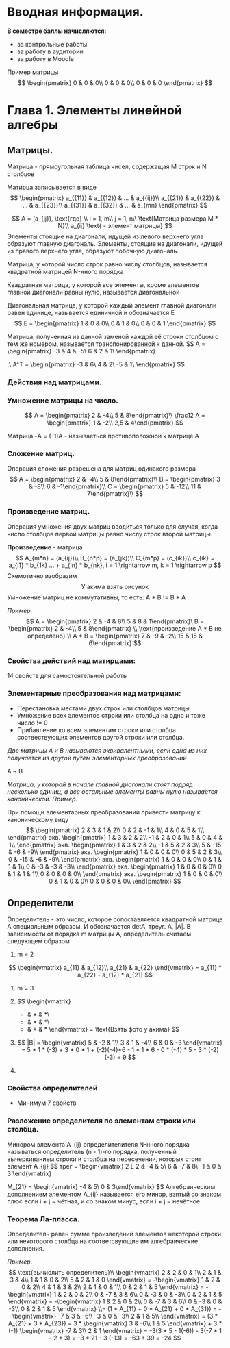 # **Вводная информация.**

**В семестре баллы начисляются:**

*  за контрольные работы
* за работу в аудитории
* за работу в Moodle

Пример матрицы
$$
\begin{pmatrix}
0 & 0 & 0\\
0 & 0 & 0\\
0 & 0 & 0
\end{pmatrix}
$$

# Глава 1. Элементы линейной алгебры

## Матрицы.

Матрица - прямоугольная таблица чисел, содержащая M строк и N столбцов 

Матирца записывается в виде
$$
\begin{pmatrix}
a_{{11}} & a_{{12}} & ... & a_{{ij}}\\
a_{{21}} & a_{{22}} & ... & a_{{23}}\\
a_{{31}} & a_{{32}} & ... & a_{mn}
\end{pmatrix}
$$

$$
A = (a_{ij}), \text{где} \\
i = 1, m\\
j = 1, n\\
\text{Матрица размера M * N}\\
a_{ij} \text{ - элемент матрицы}
$$
Элементы стоящие на диагонали, идущей из левого верхнего угла образуют главную диагональ. Элементы, стоящие на диагонали, идущей из правого верхнего угла, образуют побочную диагональ.

Матрица, у которой число строк равно числу столбцов, называется квадратной матрицей N-нного порядка

Квадратная матрица, у которой все элементы, кроме элементов главной диагонали равны нулю, называется диагональной

Диагональная матрица, у которой каждый элемент главной диагонали равен единице, называется единичной и обозначается E
$$
E = \begin{pmatrix}
1 & 0 & 0\\
0 & 1 & 0\\
0 & 0 & 1
\end{pmatrix}
$$


Матрица, полученная из данной заменой каждой её строки столбцом с тем же номером, называется транспонированной к данной.
$$
A = \begin{pmatrix}
-3 & 4 & -5\\
6 & 2 & 1\\
\end{pmatrix}

,\ A^T = \begin{pmatrix}
-3 & 6\\
4 & 2\\
-5 & 1\\
\end{pmatrix}
$$

### Действия над матрицами.

### Умножение матрицы на число.

$$
A = \begin{pmatrix} 2 & -4\\ 5 & 8\end{pmatrix}\\
\frac12 A = \begin{pmatrix} 1 & -2\\ 2,5 & 4\end{pmatrix}
$$

Матрица -A = (-1)A - называеться противоположной к матрице A

### Сложение матриц.

Операция сложения разрешена для матриц одинакого размера
$$
A = \begin{pmatrix} 2 & -4\\ 5 & 8\end{pmatrix}\\
B = \begin{pmatrix} 3 & -8\\ 6 & -1\end{pmatrix}\\
C = \begin{pmatrix} 5 & -12\\ 11 & 7\end{pmatrix}\\
$$

### Произведение матриц.

Операция умножения двух матриц вводиться только для случая, когда число столбцов первой матрицы равно числу строк второй матрицы.

**Произведение** - матрица
$$
A_{m*n} = (a_{ij})\\
B_{n*p} = (a_{jk})\\
C_{m*p} = (c_{ik})\\
c_{ik} = a_{i1} * b_{1k} ... + a_{in} * b_{nk}, i = 1 \rightarrow m, k = 1 \rightarrow p
$$
Схемотично изобразим
$$
\text{У акима взять рисунок}
$$
Умножение матриц не коммутативны, то есть: A * B != B * A

*Пример.*
$$
A = \begin{pmatrix} 2 & -4 & 8\\ 5 & 8 & 1\end{pmatrix}\
B = \begin{pmatrix} 2 & -4\\ 5 & 8\end{pmatrix}
\\ \text{произведение A * B не определено}
\\ A * B =  \begin{pmatrix} 7 & -9 & -2\\ 15 & 15 & 6\end{pmatrix}
$$

### Свойства действий над матирцами:

14 свойств для самостоятельной работы

### Элементарные преобразования над матрицами:

* Перестановка местами двух строк или столбцов матрицы
* Умножение всех элементов строки или столбца на одно и тоже число != 0
* Прибавление ко всем элементам строки или столбца соотвествующих элементов другой строки или столбца.

*Две матрицы A и B называются эквивалентными, если одна из них получается из другой путём элементарных преобразований*

A ~ B

*Матрица, у которой в начале главной диагонали стоят подряд несколько единиц, а все остальные элементы равны нулю называется канонической. Пример.*

При помощи элементарных преобразований привести матрицу к каноническому виду
$$
\begin{pmatrix} 
2 & 3 & 1 & 2\\
0 & 2 & -1 & 1\\
4 & 0 & 5 & 1\\ 
\end{pmatrix}
экв.
\begin{pmatrix} 
1 & 3 & 2 & 2\\
-1 & 2 & 0 & 1\\
5 & 0 & 4 & 1\\ 
\end{pmatrix}
экв.
\begin{pmatrix} 
1 & 3 & 2 & 2\\
-1 & 5 & 2 & 3\\
5 & -15 & -6 & -9\\ 
\end{pmatrix}
экв.
\begin{pmatrix} 
1 & 0 & 0 & 0\\
0 & 5 & 2 & 3\\
0 & -15 & -6 & -9\\ 
\end{pmatrix} экв.
\begin{pmatrix} 
1 & 0 & 0 & 0\\
0 & 1 & 1 & 1\\
0 & -3 & -3 & -3\\ 
\end{pmatrix} экв.
\begin{pmatrix} 
1 & 0 & 0 & 0\\
0 & 1 & 1 & 1\\
0 & 0 & 0 & 0\\ 
\end{pmatrix} экв.
\begin{pmatrix} 
1 & 0 & 0 & 0\\
0 & 1 & 0 & 0\\
0 & 0 & 0 & 0\\ 
\end{pmatrix}
$$

## Определители

Определитель - это число, которое сопоставляется квадратной матрице A специальным образом. И обозначается detA, треуг. A, |A|. В зависимости от порядка m матрицы A, определитель считаем следующем образом

1. m = 2

$$
\begin{vmatrix}
a_{11} & a_{12}\\
a_{21} & a_{22}
\end{vmatrix} =
a_{11} * a_{22} - a_{12} * a_{21}
$$

1. m = 3

2. $$
   \begin{vmatrix}
   * & * & *\\
   * & * & *\\
   * & * & *
   \end{vmatrix} =
   \text{Взять фото у акима}
   $$

3. $$
   |B| = \begin{vmatrix}
   5 & -2 & 1\\
   3 & 1 & -4\\
   6 & 0 & -3
   \end{vmatrix} = 
   5 * 1 * (-3) + 3 * 0 * 1 + (-2)(-4)*6 - 1 * 1 * 6 - 0 * (-4) * 5 - 3 * (-2)(-3) = 9
   $$

4. 

### Свойства определителей

* Минимум 7 свойств

### Разложение определителя по элементам строки или столбца.

Минором элемента A\_{ij} определителителя N-нного порядка называться определитель (n - 1)-го порядка, полученный вычеркиванием строки и столбца на пересечении, которых стоит элемент A\_{ij}
$$
трег = 
\begin{vmatrix} 2
L
2 & -4 & 5\\
6 & -7 & 8\\
-1 & 0 & 3
\end{vmatrix}

M_{21} = 
\begin{vmatrix} -4 & 5\\ 0 & 3\end{vmatrix}
$$
Алгебраическим дополнением элементом A\_{ij} называется его минор, взятый со знаком плюс если i + j = чётная, 
и со знаком минус, если i + j = нечётное

### Теорема Ла-пласса.

Определитель равен сумме произведений элементов некоторой строки или некоторого столбца на соответсвующие им алгебраические дополнения.

*Пример.*
$$
\text{вычислить определитель}\\
\begin{vmatrix}
2 & 2 & 0 & 1\\
2 & 1 & 3 & 4\\
1 & 1 & 0 & 2\\
5 & 2 & 1 & 0
\end{vmatrix} = 
-\begin{vmatrix}
1 & 2 & 0 & 2\\
4 & 1 & 3 & 2\\
2 & 1 & 0 & 1\\
0 & 2 & 1 & 5
\end{vmatrix} =
-\begin{vmatrix}
1 & 2 & 0 & 2\\
0 & -7 & 3 & 6\\
0 & -3 & 0 & -3\\
0 & 2 & 1 & 5
\end{vmatrix} =
-\begin{vmatrix}
1 & 2 & 0 & 2\\
0 & -7 & 3 & 6\\
0 & -3 & 0 & -3\\
0 & 2 & 1 & 5
\end{vmatrix} \\= 
(1 * A_{11} + 0 * A_{21} + 0 * A_{31}) = 
-\begin{vmatrix}
-7 & 3 & -6\\
-3 & 0 & -3\\
2 & 1 & 5\\
\end{vmatrix} = (3 * A_{21} + 3 * A_{23}) = 
3 * \begin{vmatrix}
3 & -6\\
1 & 5
\end{vmatrix} + 3 * (-1)  \begin{vmatrix}
-7 & 3\\
2 & 1
\end{vmatrix} = -3(3 * 5 - 1(-6)) - 3(-7 * 1 - 2 * 3) = -3 * 21 - 3 (-13) = -63 + 39 = -24
$$